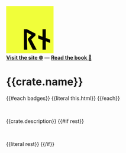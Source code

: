 <img alt="rune logo" src="https://raw.githubusercontent.com/rune-rs/rune/main/assets/icon.png" />
<br>
<a href="https://rune-rs.github.io"><b>Visit the site 🌐</b></a>
&mdash;
<a href="https://rune-rs.github.io/book/"><b>Read the book 📖</b></a>

# {{crate.name}}

{{#each badges}}
{{literal this.html}}
{{/each}}
<br>

<br>

{{crate.description}}
{{#if rest}}

<br>

{{literal rest}}
{{/if}}
